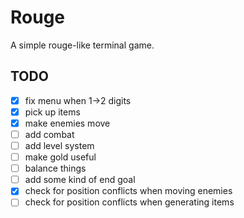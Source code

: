 # Rouge
A simple rouge-like terminal game.

## TODO
- [x] fix menu when 1->2 digits
- [x] pick up items
- [x] make enemies move
- [ ] add combat
- [ ] add level system
- [ ] make gold useful
- [ ] balance things
- [ ] add some kind of end goal
- [x] check for position conflicts when moving enemies
- [ ] check for position conflicts when generating items
